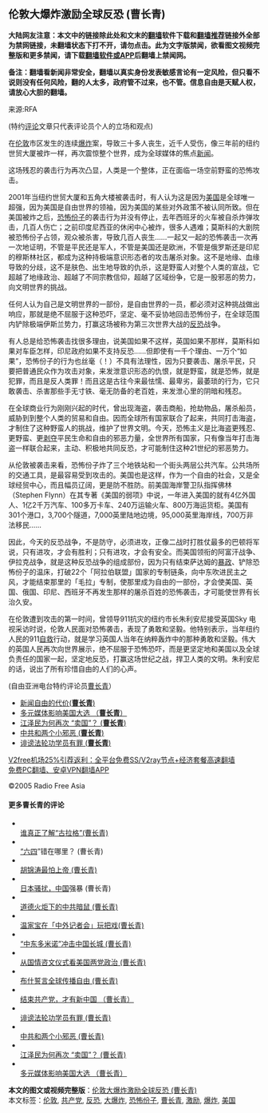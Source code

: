  <h2>伦敦大爆炸激励全球反恐 (曹长青)</h2> <p class="notice"><b>大陆网友注意：本文中的链接除此处和文末的<a href="https://github.com/bannedbook/fanqiang" >翻墙</a>软件下载和<a href="https://github.com/killgcd/justmysocks/blob/master/README.md">翻墙推荐</a>链接外全部为禁网链接，未翻墙状态下打不开，请勿点击。此为文字版禁闻，欲看图文视频完整版和更多禁闻，请下载<a href="https://github.com/bannedbook/fanqiang">翻墙软件或APP</a>后翻墙上禁闻网。</p><p>备注：翻墙看新闻非常安全，翻墙以真实身份发表敏感言论有一定风险，但只看不说则没有任何风险，翻的人太多，政府管不过来，也不管。信息自由是天赋人权，请放心大胆的翻墙。</b></p>  <div class="entry"> <p>来源:RFA</p> <p> (特约<span class='wp_keywordlink_affiliate'><a href="https://www.bannedbook.org/bnews/comments/" title="新闻评论" target="_blank">评论</a></span>文章只代表评论员个人的立场和观点) </p> <p> 在<a href="https://www.bannedbook.org/bnews/tag/%e4%bc%a6%e6%95%a6/" class="st_tag internal_tag" rel="tag" title="标签 伦敦 下的日志">伦敦</a>市区发生的连续<a href="https://www.bannedbook.org/bnews/tag/%e7%88%86%e7%82%b8/" class="st_tag internal_tag" rel="tag" title="标签 爆炸 下的日志">爆炸</a>案，导致三十多人丧生，近千人受伤，像三年前的纽约世贸大厦被炸一样，再次震惊整个世界，成为全球媒体的焦点<span class='wp_keywordlink_affiliate'><a href="https://www.bannedbook.org/" title="新闻">新闻</a></span>。 </p>  <p> 这场残忍的袭击行为再次凸显，人类是一个整体，正在面临一场空前野蛮的恐怖攻击。 </p> <p> 2001年当纽约世贸大厦和五角大楼被袭击时，有人认为这是因为<a href="https://www.bannedbook.org/bnews/tag/%e7%be%8e%e5%9b%bd/" class="st_tag internal_tag" rel="tag" title="标签 美国 下的日志">美国</a>是全球唯一超强，因为美国是自由世界的领袖，因为美国的某些对外政策不被认同所致。但在美国被炸之后，<a href="https://www.bannedbook.org/bnews/tag/%E6%81%90%E6%80%96%E4%BB%BD%E5%AD%90/" class="st_tag internal_tag" rel="tag" title="标签 恐怖份子 下的日志">恐怖份子</a>的袭击行为并没有停止，去年西班牙的火车被自杀炸弹攻击，几百人伤亡；之前印度尼西亚的休闲中心被炸，很多人遇难；莫斯科的大剧院被恐怖份子占领，观众被杀害，导致几百人丧生……一起又一起的恐怖袭击一次再一次地证明，不管是平民还是军人，不管是美国还是欧洲，不管是俄罗斯还是印尼的穆斯林社区，都成为这种持极端意识形态者的攻击屠杀对象。这不是地缘、血缘导致的分歧，这不是肤色、出生地导致的仇杀，这是野蛮人对整个人类的宣战，它超越了地缘政治、超越了不同宗教信仰，超越了区域纷争，它是一股邪恶的势力，向文明世界的挑战。 </p> <p> 任何人认为自己是文明世界的一部份，是自由世界的一员，都必须对这种挑战做出响应，那就是绝不屈服于这种恐吓，坚定、毫不妥协地回击恐怖份子，在全球范围内铲除极端伊斯兰势力，打赢这场被称为第三次世界大战的<a href="https://www.bannedbook.org/bnews/tag/%e5%8f%8d%e6%81%90/" class="st_tag internal_tag" rel="tag" title="标签 反恐 下的日志">反恐</a>战争。 </p>  <p> 有人总是给恐怖袭击找很多理由，说美国如果不这样，英国如果不那样，莫斯科如果对车臣怎样，印尼政府如果不支持反恐……但即使有一千个理由、一万个“如果”，恐怖份子的行为也丝毫（！）不具有法理性，因为只要袭击、屠杀平民，只要把普通民众作为攻击对象，来发泄意识形态的仇恨，就是野蛮，就是恐怖，就是犯罪，而且是反人类罪！而且这是古往今来最怯懦、最卑劣，最萎琐的行为，它只敢袭击、杀害那些手无寸铁、毫无防备的老百姓，来发泄心里的阴暗和残忍。 </p> <p> 在全球商业行为刚刚兴起的时代，曾出现海盗，袭击商船，抢劫物品，屠杀船员，威胁到到整个人类的贸易和自由。因而全球所有国家联合了起来，共同打击海盗，才制住了这种野蛮人的挑战，维护了世界文明。今天，恐怖主义是比海盗更残忍、更野蛮、更<span class='wp_keywordlink'><a href="https://www.bannedbook.org/forum2/topic21.html" title="《剥夺》 黄建民 著" target="_blank">剥夺</a></span>平民生命和自由的邪恶力量，全世界所有国家，只有像当年打击海盗一样联合起来，主动、积极地共同反恐，才可能制住这种21世纪的邪恶势力。 </p> <p> 从伦敦被袭击来看，恐怖份子炸了三个地铁站和一个街头两层公共汽车。公共场所的交通工具，是最容易受到攻击的。美国也是这样，作为一个自由的社会，又是全球经贸中心，而且幅员辽阔，更是防不胜防。前美国海岸警卫队指挥佛林（Stephen Flynn）在其专著《美国的弱项》中说，一年进入美国的就有4亿外国人、1亿2千万汽车、100多万卡车、240万运输火车、800万海运货柜。美国有301个港口，3,700个隧道，7,000英里陆地边境，95,000英里海岸线，700万非法移民…… </p>  <p> 因此，今天的反恐战争，不是防守，必须进攻，正像二战时打胜仗最多的巴顿将军说，只有进攻，才会有胜利；只有进攻，才会有安全。而美国领衔的阿富汗战争、伊拉克战争，就是这种反恐战争的组成部份，因为只有结束萨达姆的<span class='wp_keywordlink'><a href="https://www.bannedbook.org/forum11/topic276.html" title="禁片：评中国共产党的暴政" target="_blank">暴政</a></span>、铲除恐怖份子的温床，打破22个「阿拉伯联盟」国家的专制链条，向中东吹进民主之风，才能结束那里的「毛拉」专制，使那里成为自由的一部份，才会使美国、英国、俄国、印尼、西班牙不再发生那样的屠杀百姓的恐怖袭击，才可能使世界有长治久安。 </p> <p> 在伦敦遭到攻击的第一时间，曾领导911抗灾的纽约市长朱利安尼接受英国Sky 电视采访时说，伦敦人民面对恐怖袭击，表现了勇敢和坚毅。他特别表示，当年纽约人民的911<span class='wp_keywordlink'><a href="https://www.bannedbook.org/forum5/topic42.html" title="萨斯、诚信与自救" target="_blank">自救</a></span>行动，就是学习英国人当年在纳粹轰炸中的那种勇敢和坚毅。伟大的英国人民再次向世界展示，绝不屈服于恐怖恐吓，而是更坚定地和美国以及全球负责任的国家一起，坚定地反恐，打赢这场世纪之战，捍卫人类的文明。朱利安尼的话，说出了所有珍惜自由的人们的心声。 </p> <p> (自由亚洲电台特约评论员<a href="https://www.bannedbook.org/bnews/tag/%e6%9b%b9%e9%95%bf%e9%9d%92/" class="st_tag internal_tag" rel="tag" title="标签 曹长青 下的日志">曹长青</a>） </p>  <ul class='op-related-articles' title='相关阅读'> <li><a href='https://www.bannedbook.org/bnews/comments/20201216/1448837.html' target='_blank'>新闻自由的代价(<b>曹长青</b>)</a></li> <li><a href='https://www.bannedbook.org/bnews/comments/20201216/1448836.html' target='_blank'>多元媒体影响美国大选 （<b>曹长青</b>）</a></li> <li><a href='https://www.bannedbook.org/bnews/comments/20201216/1448835.html' target='_blank'>江泽民为何再次 “卖国”？ (<b>曹长青</b>)</a></li> <li><a href='https://www.bannedbook.org/bnews/comments/20201216/1448834.html' target='_blank'>中共和两个小邪恶 (<b>曹长青</b>)</a></li> <li><a href='https://www.bannedbook.org/bnews/comments/20201216/1448833.html' target='_blank'>诽谤法轮功学员有罪 (<b>曹长青</b>)</a></li> </ul> <p class="texttj"> <a href="https://www.bannedbook.org/forum23/topic22702.html" target="_blank">V2free机场25%引荐返利：全平台免费SS/V2ray节点+经济套餐高速翻墙</a><br/> <a href="https://github.com/bannedbook/fanqiang/wiki/%E7%A6%81%E9%97%BB%E7%BD%91%E5%AE%89%E5%8D%93%E7%BF%BB%E5%A2%99%E6%96%B0%E9%97%BBAPP" target="_blank">免费PC翻墙、安卓VPN翻墙APP</a></p><p>©2005 Radio Free Asia </p> <h4> 更多曹长青的评论<br /> </h4> <ul> <li> <a href="/mandarin/pinglun/ccq-20050610.html"><br /> 谁真正了解“古拉格”(曹长青)<br /> </a> </li> <li> <a href="/mandarin/pinglun/ccq-20050602.html"><br /> “<span class='wp_keywordlink'><a href="https://www.bannedbook.org/forum2/topic2509.html" title="《中国六四真相》" target="_blank">六四</a></span>”错在哪里？ (曹长青)<br /> </a> </li> <li> <a href="/mandarin/pinglun/ccq-20050425.html"><br /> 胡锦涛最怕上帝 (曹长青)<br /> </a> </li> <li> <a href="/mandarin/pinglun/ccq-20050414.html"><br /> 日本骚扰，<span class='wp_keywordlink_affiliate'><a href="https://www.bannedbook.org/" title="中国" target="_blank">中国</a></span>强暴 (曹长青)<br /> </a> </li> <li> <a href="/mandarin/pinglun/ccq-20050407.html"><br /> 道德火炬下的中共暗鼠 (曹长青)<br /> </a> </li> <li> <a href="/mandarin/pinglun/ccq-20050317.html"><br /> 温家宝在「中外记者会」玩把戏(曹长青)<br /> </a> </li> <li> <a href="/mandarin/pinglun/ccq-20050303.html"><br /> “中东多米诺”冲击中国长城 (曹长青)<br /> </a> </li> <li> <a href="/mandarin/pinglun/ccq-20050203.html"><br /> 从国情咨文仪式看美国两党政治 (曹长青)<br /> </a> </li> <li> <a href="/mandarin/pinglun/ccq-20050120.html"><br /> 布什誓言全球传播自由 (曹长青)<br /> </a> </li> <li> <a href="/mandarin/pinglun/ccq-20041216.html"><br /> 结束共产党，才有新中国 （曹长青）<br /> </a> </li> <li> <a href="/mandarin/pinglun/ccq-20041118.html"><br /> 诽谤法轮功学员有罪 (曹长青)<br /> </a> </li> <li> <a href="/mandarin/pinglun/ccq-20041111.html"><br /> 中共和两个小邪恶 (曹长青)<br /> </a> </li> <li> <a href="/mandarin/pinglun/ccq-20041021.html"><br /> 江泽民为何再次 “卖国”？ (曹长青)<br /> </a> </li> <li> <a href="/mandarin/pinglun/ccq-20041018.html"><br /> 多元媒体影响美国大选 （曹长青）<br /> </a> </li> </ul> </p><a name='sharetosocial'></a>       <div><b>本文的图文或视频完整版</b>：<a href='https://www.bannedbook.org/bnews/comments/20201216/1448824.html'>伦敦大爆炸激励全球反恐 (曹长青)</a></div>  </div><!--END ENTRY--> <div class="postfooter"> <div>本文标签：<a href="https://www.bannedbook.org/bnews/tag/%e4%bc%a6%e6%95%a6/" rel="tag">伦敦</a>, <a href="https://www.bannedbook.org/bnews/tag/%e5%85%b1%e4%ba%a7%e5%85%9a/" rel="tag">共产党</a>, <a href="https://www.bannedbook.org/bnews/tag/%e5%8f%8d%e6%81%90/" rel="tag">反恐</a>, <a href="https://www.bannedbook.org/bnews/tag/%e5%a4%a7%e7%88%86%e7%82%b8/" rel="tag">大爆炸</a>, <a href="https://www.bannedbook.org/bnews/tag/%E6%81%90%E6%80%96%E4%BB%BD%E5%AD%90/" rel="tag">恐怖份子</a>, <a href="https://www.bannedbook.org/bnews/tag/%e6%9b%b9%e9%95%bf%e9%9d%92/" rel="tag">曹长青</a>, <a href="https://www.bannedbook.org/bnews/tag/%E6%BF%80%E5%8A%B1/" rel="tag">激励</a>, <a href="https://www.bannedbook.org/bnews/tag/%e7%88%86%e7%82%b8/" rel="tag">爆炸</a>, <a href="https://www.bannedbook.org/bnews/tag/%e7%be%8e%e5%9b%bd/" rel="tag">美国</a></div>  </div><!--END POSTFOOTER--> 